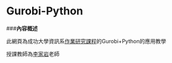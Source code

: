 # Gurobi-Python 

###**內容概述**

此網頁為成功大學資訊系[作業研究課程](http://course-query.acad.ncku.edu.tw/crm/course_map/course.php?dept=F7&cono=F732800)的Gurobi+Python的應用教學

授課教師為[李家岩](http://polab.imis.ncku.edu.tw/Bio.html)老師
